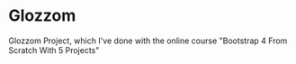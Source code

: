 # Glozzom
Glozzom Project, which I've done with the online course "Bootstrap 4 From Scratch With 5 Projects"
